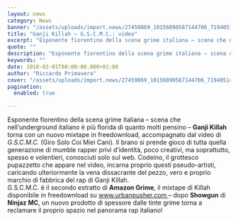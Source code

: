 ```yaml
---
layout: news
category: News
banner: "/assets/uploads/import.news/27459869_10156090587144706_7194051469759917978_n.jpg"
title: "Ganji Killah – G.S.C.M.C.: video"
excerpt: "Esponente fiorentino della scena grime italiana – scena che nell’underground italiano è più florida di quanto molti pensino – Ganji Killah torna con un nuovo mixtape in freedownload, accompagnato dal video di G.S.C.M.C. (Giro Solo Coi Miei Cani). Il brano si prende gioco di tutta quella generazione di mumble rapper privi d’identità, poco creativi, ma [&hellip"
quote: ""
description: "Esponente fiorentino della scena grime italiana – scena che nell’underground italiano è più florida di quanto molti pensino – Ganji Killah torna con un nuovo mixtape in freedownload, accompagnato dal video di G.S.C.M.C. (Giro Solo Coi Miei Cani). Il brano si prende gioco di tutta quella generazione di mumble rapper privi d’identità, poco creativi, ma [&hellip"
keywords: ""
date: 2018-02-01T00:00:00.000+01:00
author: "Riccardo Primavera"
cover: "/assets/uploads/import.news/27459869_10156090587144706_7194051469759917978_n.jpg"
pagination:
  enabled: true

---
```


Esponente fiorentino della scena grime italiana – scena che nell’underground italiano è più florida di quanto molti pensino – **Ganji Killah** torna con un nuovo mixtape in freedownload, accompagnato dal video di _G.S.C.M.C._ (Giro Solo Coi Miei Cani). Il brano si prende gioco di tutta quella generazione di mumble rapper privi d’identità, poco creativi, ma soprattutto, spesso e volentieri, conosciuti solo sul web. Codeino, il grottesco pupazzetto che appare nel video, incarna proprio questi pseudo-artisti, caricando ulteriormente la vena dissacrante del pezzo, vero e proprio marchio di fabbrica del rap di Ganji Killah.  
G.S.C.M.C. è il secondo estratto di **Amazon Grime**, il mixtape di Killah disponibile in freedownload su [www.urbanpusher.com ](http://www.urbanpusher.com)– dopo **Showgun** di **Ninjaz MC**, un nuovo prodotto di spessore dalle tinte grime torna a reclamare il proprio spazio nel panorama rap italiano!